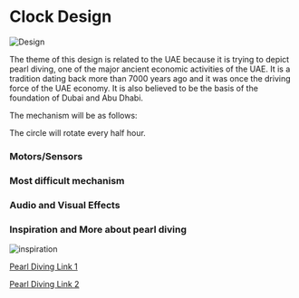 # Clock Design

![Design]()

The theme of this design is related to the UAE because it is trying to depict pearl diving, one of the major ancient economic activities of the UAE. It is a tradition dating back more than 7000 years ago and it was once the driving force of the UAE economy. It is also believed to be the basis of the foundation of Dubai and Abu Dhabi.

The mechanism will be as follows:

The circle will rotate every half hour.

### Motors/Sensors

### Most difficult mechanism

### Audio and Visual Effects

### Inspiration and More about pearl diving

![inspiration]()

[Pearl Diving Link 1](https://www.bayut.com/mybayut/pearl-diving-uae/)

[Pearl Diving Link 2](https://theculturetrip.com/middle-east/united-arab-emirates/articles/8-things-you-should-know-about-pearl-diving-and-its-history-in-the-uae/)
